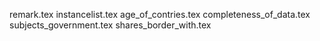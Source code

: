 remark.tex
instancelist.tex
age_of_contries.tex
completeness_of_data.tex
subjects_government.tex
shares_border_with.tex
